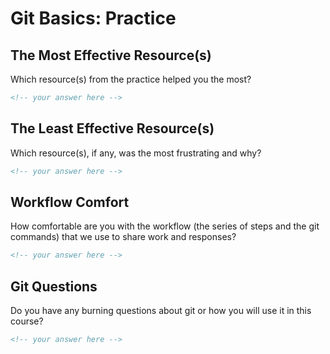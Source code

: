 # Git Basics: Practice

## The Most Effective Resource(s)

Which resource(s) from the practice helped you the most?

```md
<!-- your answer here -->
```

## The Least Effective Resource(s)

Which resource(s), if any, was the most frustrating and why?

```md
<!-- your answer here -->
```

## Workflow Comfort

How comfortable are you with the workflow (the series of steps and the git
commands) that we use to share work and responses?

```md
<!-- your answer here -->
```

## Git Questions

Do you have any burning questions about git or how you will use it in this
course?

```md
<!-- your answer here -->
```
